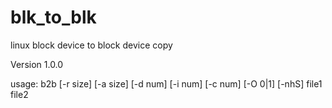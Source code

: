 # blk_to_blk
linux block device to block device copy

Version 1.0.0

usage: b2b [-r size] [-a size] [-d num] [-i num] [-c num] [-O 0|1] [-nhS] file1 file2
 




